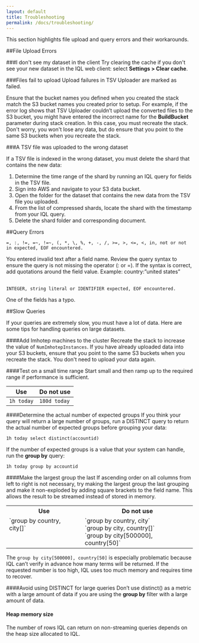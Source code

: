 ```yaml
---
layout: default
title: Troubleshooting
permalink: /docs/troubleshooting/
---
```


This section highlights file upload and query errors and their workarounds.

##File Upload Errors

###I don't see my dataset in the client
Try clearing the cache if you don't see your new dataset in the IQL web client: select **Settings > Clear cache**.

###Files fail to upload
Upload failures in TSV Uploader are marked as failed.

Ensure that the bucket names you defined when you created the stack match the S3 bucket names you created prior to setup. For example, if the error log shows that TSV Uploader couldn’t upload the converted files to the S3 bucket, you might have entered the incorrect name for the **BuildBucket** parameter during stack creation. In this case, you must recreate the stack. Don't worry, you won't lose any data, but do ensure that you point to the same S3 buckets when you recreate the stack.

###A TSV file was uploaded to the wrong dataset

If a TSV file is indexed in the wrong dataset, you must delete the shard that contains the new data:

1. Determine the time range of the shard by running an IQL query for fields in the TSV file.
2. Sign into AWS and navigate to your S3 data bucket. 
3. Open the folder for the dataset that contains the new data from the TSV file you uploaded.
4. From the list of compressed shards, locate the shard with the timestamp from your IQL query.
5. Delete the shard folder and corresponding document.

##Query Errors

 `=, :, !=, =~, !=~, (, *, \, %, +, -, /, >=, >, <=, <, in, not or not in expected, EOF encountered.`

You entered invalid text after a field name. Review the query syntax to ensure the query is not missing the operator (: or =). If the syntax is correct, add quotations around the field value. Example: country:”united states” <br><br>

`INTEGER, string literal or IDENTIFIER expected, EOF encountered.`

One of the fields has a typo.

##Slow Queries

If your queries are extremely slow, you must have a lot of data. Here are some tips for handling queries on large datasets.

####Add Imhotep machines to the cluster
Recreate the stack to increase the value of `NumImhotepInstances`. If you have already uploaded data into your S3 buckets, ensure that you point to the same S3 buckets when you recreate the stack. You don't need to upload your data again.

####Test on a small time range
Start small and then ramp up to the required range if performance is sufficient. 

| Use |  Do not use |
| ------ | --------|
| `1h today` |  `180d today` |

####Determine the actual number of expected groups
If you think your query will return a large number of groups, run a DISTINCT query to return the actual number of expected groups before grouping your data:

`1h today select distinct(accountid)`

If the number of expected groups is a value that your system can handle, run the **group by** query:

`1h today group by accountid`

####Make the largest group the last
If ascending order on all columns from left to right is not necessary, try making the largest group the last grouping and make it non-exploded by adding square brackets to the field name. This allows the result to be streamed instead of stored in memory.
<table>
  <tr>
    <th>Use</th>
    <th>Do not use</th>
  </tr>
  <tr>
    <td valign="top">`group by country, city[]`</td>
    <td valign="top"> `group by country, city`<br>
`group by city, country[]` <br>
`group by city[500000], country[50]` </td>
  </tr>
</table>



The `group by city[500000], country[50]` is especially problematic because IQL can’t verify in advance how many terms will be returned. If the requested number is too high, IQL uses too much memory and requires time to recover.

####Avoid using DISTINCT for large queries
Don’t use distinct() as a metric with a large amount of data if you are using the **group by** filter with a large amount of data. 

#### Heap memory size
The number of rows IQL can return on non-streaming queries depends on the heap size allocated to IQL.

